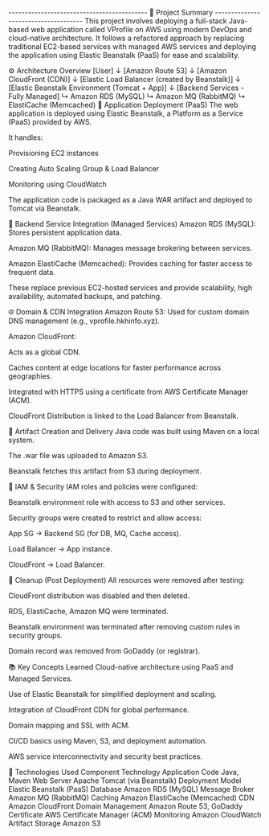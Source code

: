 ------------------------------------------- 🧠 Project Summary -------------------------------------
This project involves deploying a full-stack Java-based web application called VProfile on AWS using modern DevOps and cloud-native architecture. It follows a refactored approach by replacing traditional 
EC2-based services with managed AWS services and deploying the application using Elastic Beanstalk (PaaS) for ease and scalability.

⚙️ Architecture Overview
[User]
   ↓
[Amazon Route 53]
   ↓
[Amazon CloudFront (CDN)]
   ↓
[Elastic Load Balancer (created by Beanstalk)]
   ↓
[Elastic Beanstalk Environment (Tomcat + App)]
   ↓
[Backend Services - Fully Managed]
   ↳ Amazon RDS (MySQL)
   ↳ Amazon MQ (RabbitMQ)
   ↳ ElastiCache (Memcached)
🚀 Application Deployment (PaaS)
The web application is deployed using Elastic Beanstalk, a Platform as a Service (PaaS) provided by AWS.

It handles:

Provisioning EC2 instances

Creating Auto Scaling Group & Load Balancer

Monitoring using CloudWatch

The application code is packaged as a Java WAR artifact and deployed to Tomcat via Beanstalk.

🔗 Backend Service Integration (Managed Services)
Amazon RDS (MySQL): Stores persistent application data.

Amazon MQ (RabbitMQ): Manages message brokering between services.

Amazon ElastiCache (Memcached): Provides caching for faster access to frequent data.

These replace previous EC2-hosted services and provide scalability, high availability, automated backups, and patching.

🌐 Domain & CDN Integration
Amazon Route 53: Used for custom domain DNS management (e.g., vprofile.hkhinfo.xyz).

Amazon CloudFront:

Acts as a global CDN.

Caches content at edge locations for faster performance across geographies.

Integrated with HTTPS using a certificate from AWS Certificate Manager (ACM).

CloudFront Distribution is linked to the Load Balancer from Beanstalk.

🧪 Artifact Creation and Delivery
Java code was built using Maven on a local system.

The .war file was uploaded to Amazon S3.

Beanstalk fetches this artifact from S3 during deployment.

🔐 IAM & Security
IAM roles and policies were configured:

Beanstalk environment role with access to S3 and other services.

Security groups were created to restrict and allow access:

App SG → Backend SG (for DB, MQ, Cache access).

Load Balancer → App instance.

CloudFront → Load Balancer.

🧼 Cleanup (Post Deployment)
All resources were removed after testing:

CloudFront distribution was disabled and then deleted.

RDS, ElastiCache, Amazon MQ were terminated.

Beanstalk environment was terminated after removing custom rules in security groups.

Domain record was removed from GoDaddy (or registrar).

📚 Key Concepts Learned
Cloud-native architecture using PaaS and Managed Services.

Use of Elastic Beanstalk for simplified deployment and scaling.

Integration of CloudFront CDN for global performance.

Domain mapping and SSL with ACM.

CI/CD basics using Maven, S3, and deployment automation.

AWS service interconnectivity and security best practices.

📌 Technologies Used
Component	Technology
Application Code	Java, Maven
Web Server	Apache Tomcat (via Beanstalk)
Deployment Model	Elastic Beanstalk (PaaS)
Database	Amazon RDS (MySQL)
Message Broker	Amazon MQ (RabbitMQ)
Caching	Amazon ElastiCache (Memcached)
CDN	Amazon CloudFront
Domain Management	Amazon Route 53, GoDaddy
Certificate	AWS Certificate Manager (ACM)
Monitoring	Amazon CloudWatch
Artifact Storage	Amazon S3
